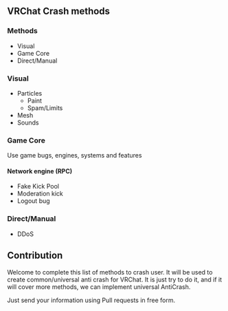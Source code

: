 ## VRChat Crash methods

### Methods
- Visual
- Game Core
- Direct/Manual

### Visual
- Particles
	- Paint
	- Spam/Limits
- Mesh
- Sounds

### Game Core
Use game bugs, engines, systems and features

#### Network engine (RPC)
- Fake Kick Pool
- Moderation kick
- Logout bug

### Direct/Manual
- DDoS


## Contribution

Welcome to complete this list of methods to crash user.
It will be used to create common/universal anti crash for VRChat.
It is just try to do it, and if it will cover more methods, we can implement universal AntiCrash.

Just send your information using Pull requests in free form.